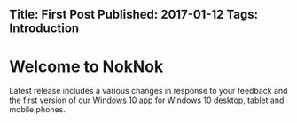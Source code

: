 ﻿Title: First Post
Published: 2017-01-12
Tags: Introduction
---
# Welcome to NokNok

Latest release includes a various changes in response to your feedback and the first version of our [Windows 10 app](https://www.microsoft.com/en-gb/store/p/noknok-mls/9n337d06v5xr) for Windows 10 desktop, tablet and mobile phones.